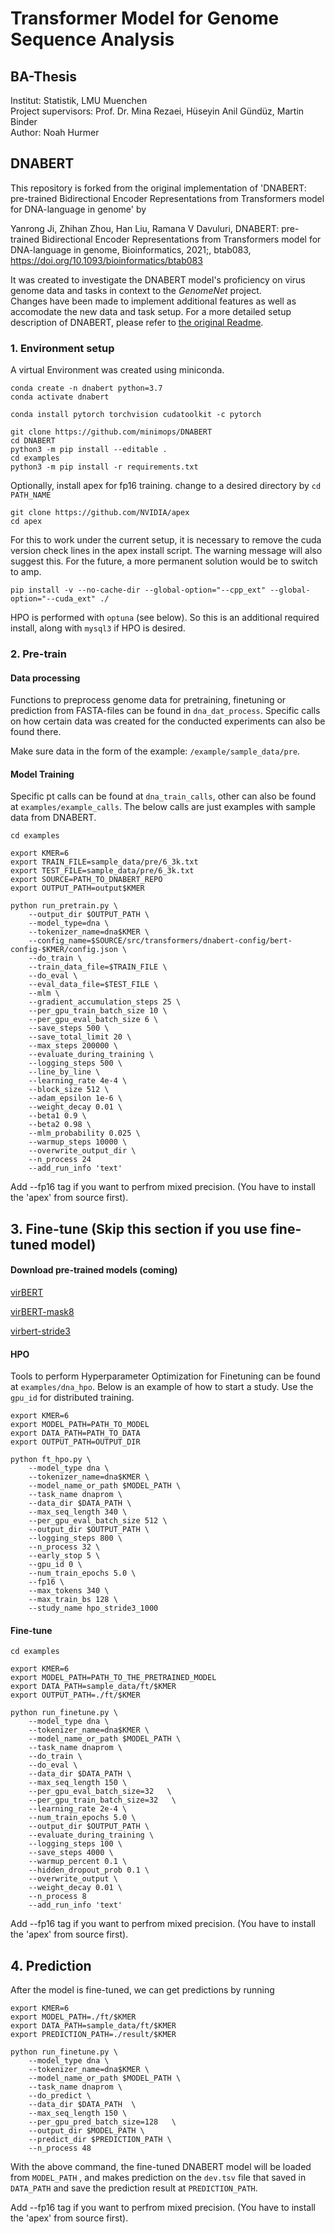 # Transformer Model for Genome Sequence Analysis
## BA-Thesis

Institut: Statistik, LMU Muenchen   
Project supervisors: Prof. Dr. Mina Rezaei, Hüseyin Anil Gündüz, Martin Binder   
Author: Noah Hurmer 

## DNABERT
This repository is forked from the original implementation of 'DNABERT: pre-trained Bidirectional Encoder Representations from Transformers model for DNA-language in genome' by

Yanrong Ji, Zhihan Zhou, Han Liu, Ramana V Davuluri, DNABERT: pre-trained Bidirectional Encoder Representations from Transformers model for DNA-language in genome, Bioinformatics, 2021;, btab083, https://doi.org/10.1093/bioinformatics/btab083

It was created to investigate the DNABERT model's proficiency on virus genome data and tasks in context to the *GenomeNet* project.   
Changes have been made to implement additional features as well as accomodate the new data and task setup.
For a more detailed setup description of DNABERT, please refer to [the original Readme](DNABERT_README.md).

### 1. Environment setup

A virtual Environment was created using miniconda.

```
conda create -n dnabert python=3.7
conda activate dnabert

conda install pytorch torchvision cudatoolkit -c pytorch

git clone https://github.com/minimops/DNABERT
cd DNABERT
python3 -m pip install --editable .
cd examples
python3 -m pip install -r requirements.txt
```

Optionally, install apex for fp16 training.
change to a desired directory by `cd PATH_NAME`

```
git clone https://github.com/NVIDIA/apex
cd apex
```

For this to work under the current setup, it is necessary to remove the cuda version check lines in the apex install script.
The warning message will also suggest this. For the future, a more permanent solution would be to switch to amp.

```
pip install -v --no-cache-dir --global-option="--cpp_ext" --global-option="--cuda_ext" ./
```

HPO is performed with `optuna` (see below). So this is an additional required install, along with `mysql3` if HPO is desired.

### 2. Pre-train

#### Data processing

Functions to preprocess genome data for pretraining, finetuning or prediction from FASTA-files can be found in `dna_dat_process`.
Specific calls on how certain data was created for the conducted experiments can also be found there.

Make sure data in the form of the example: `/example/sample_data/pre`.

#### Model Training

Specific pt calls can be found at `dna_train_calls`, other can also be found at `examples/example_calls`.
The below calls are just examples with sample data from DNABERT.

```
cd examples

export KMER=6
export TRAIN_FILE=sample_data/pre/6_3k.txt
export TEST_FILE=sample_data/pre/6_3k.txt
export SOURCE=PATH_TO_DNABERT_REPO
export OUTPUT_PATH=output$KMER

python run_pretrain.py \
    --output_dir $OUTPUT_PATH \
    --model_type=dna \
    --tokenizer_name=dna$KMER \
    --config_name=$SOURCE/src/transformers/dnabert-config/bert-config-$KMER/config.json \
    --do_train \
    --train_data_file=$TRAIN_FILE \
    --do_eval \
    --eval_data_file=$TEST_FILE \
    --mlm \
    --gradient_accumulation_steps 25 \
    --per_gpu_train_batch_size 10 \
    --per_gpu_eval_batch_size 6 \
    --save_steps 500 \
    --save_total_limit 20 \
    --max_steps 200000 \
    --evaluate_during_training \
    --logging_steps 500 \
    --line_by_line \
    --learning_rate 4e-4 \
    --block_size 512 \
    --adam_epsilon 1e-6 \
    --weight_decay 0.01 \
    --beta1 0.9 \
    --beta2 0.98 \
    --mlm_probability 0.025 \
    --warmup_steps 10000 \
    --overwrite_output_dir \
    --n_process 24
    --add_run_info 'text'
```

Add --fp16 tag if you want to perfrom mixed precision. (You have to install the 'apex' from source first).


## 3. Fine-tune (Skip this section if you use fine-tuned model)

#### Download pre-trained models (coming)

[virBERT]()

[virBERT-mask8]()

[virbert-stride3]()

#### HPO

Tools to perform Hyperparameter Optimization for Finetuning can be found at `examples/dna_hpo`.
Below is an example of how to start a study. Use the `gpu_id` for distributed training.

```
export KMER=6
export MODEL_PATH=PATH_TO_MODEL
export DATA_PATH=PATH_TO_DATA
export OUTPUT_PATH=OUTPUT_DIR

python ft_hpo.py \
    --model_type dna \
    --tokenizer_name=dna$KMER \
    --model_name_or_path $MODEL_PATH \
    --task_name dnaprom \
    --data_dir $DATA_PATH \
    --max_seq_length 340 \
    --per_gpu_eval_batch_size 512 \
    --output_dir $OUTPUT_PATH \
    --logging_steps 800 \
    --n_process 32 \
    --early_stop 5 \
    --gpu_id 0 \
    --num_train_epochs 5.0 \
    --fp16 \
    --max_tokens 340 \
    --max_train_bs 128 \
    --study_name hpo_stride3_1000
```

#### Fine-tune

```
cd examples

export KMER=6
export MODEL_PATH=PATH_TO_THE_PRETRAINED_MODEL
export DATA_PATH=sample_data/ft/$KMER
export OUTPUT_PATH=./ft/$KMER

python run_finetune.py \
    --model_type dna \
    --tokenizer_name=dna$KMER \
    --model_name_or_path $MODEL_PATH \
    --task_name dnaprom \
    --do_train \
    --do_eval \
    --data_dir $DATA_PATH \
    --max_seq_length 150 \
    --per_gpu_eval_batch_size=32   \
    --per_gpu_train_batch_size=32   \
    --learning_rate 2e-4 \
    --num_train_epochs 5.0 \
    --output_dir $OUTPUT_PATH \
    --evaluate_during_training \
    --logging_steps 100 \
    --save_steps 4000 \
    --warmup_percent 0.1 \
    --hidden_dropout_prob 0.1 \
    --overwrite_output \
    --weight_decay 0.01 \
    --n_process 8
    --add_run_info 'text'
```

Add --fp16 tag if you want to perfrom mixed precision. (You have to install the 'apex' from source first).


## 4. Prediction

After the model is fine-tuned, we can get predictions by running

```$
export KMER=6
export MODEL_PATH=./ft/$KMER
export DATA_PATH=sample_data/ft/$KMER
export PREDICTION_PATH=./result/$KMER

python run_finetune.py \
    --model_type dna \
    --tokenizer_name=dna$KMER \
    --model_name_or_path $MODEL_PATH \
    --task_name dnaprom \
    --do_predict \
    --data_dir $DATA_PATH  \
    --max_seq_length 150 \
    --per_gpu_pred_batch_size=128   \
    --output_dir $MODEL_PATH \
    --predict_dir $PREDICTION_PATH \
    --n_process 48
```

With the above command, the fine-tuned DNABERT model will be loaded from `MODEL_PATH` , and makes prediction on the `dev.tsv` file that saved in `DATA_PATH` and save the prediction result at `PREDICTION_PATH`.

Add --fp16 tag if you want to perfrom mixed precision. (You have to install the 'apex' from source first).